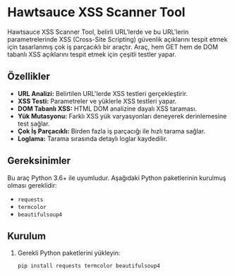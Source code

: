 # Hawtsauce XSS Scanner Tool

Hawtsauce XSS Scanner Tool, belirli URL'lerde ve bu URL'lerin parametrelerinde XSS (Cross-Site Scripting) güvenlik açıklarını tespit etmek için tasarlanmış çok iş parçacıklı bir araçtır. Araç, hem GET hem de DOM tabanlı XSS açıklarını tespit etmek için çeşitli testler yapar.

## Özellikler

- **URL Analizi:** Belirtilen URL'lerde XSS testleri gerçekleştirir.
- **XSS Testi:** Parametreler ve yüklerle XSS testleri yapar. 
- **DOM Tabanlı XSS:** HTML DOM analizine dayalı XSS taraması.
- **Yük Mutasyonu:** Farklı XSS yük varyasyonları deneyerek derinlemesine test sağlar.
- **Çok İş Parçacıklı:** Birden fazla iş parçacığı ile hızlı tarama sağlar.
- **Loglama:** Tarama sırasında detaylı loglar kaydedilir.

## Gereksinimler

Bu araç Python 3.6+ ile uyumludur. Aşağıdaki Python paketlerinin kurulmuş olması gereklidir:

- `requests`
- `termcolor`
- `beautifulsoup4`

## Kurulum

1. Gerekli Python paketlerini yükleyin:

   ```bash
   pip install requests termcolor beautifulsoup4
